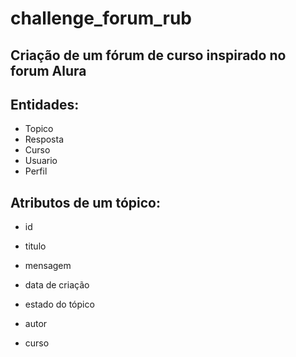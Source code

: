 # challenge_forum_rub
## Criação de um fórum de curso inspirado no forum Alura
## Entidades:
* Topico
* Resposta
* Curso
* Usuario
* Perfil
  
## Atributos de um tópico:

* id

* titulo

* mensagem

* data de criação

* estado do tópico

* autor

* curso
